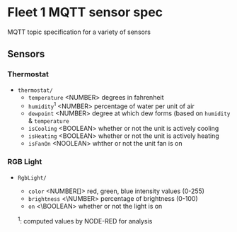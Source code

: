 # Fleet 1 MQTT sensor spec
MQTT topic specification for a variety of sensors

## Sensors

### Thermostat
- `thermostat/`
  - `temperature` \<NUMBER\> degrees in fahrenheit
  - `humidity`<sup>1</sup> \<NUMBER\> percentage of water per unit of air
  - `dewpoint` \<NUMBER\> degree at which dew forms (based on `humidity` & `temperature`
  - `isCooling` \<BOOLEAN\> whether or not the unit is actively cooling
  - `isHeating` \<BOOLEAN\> whether or not the unit is actively heating
  - `isFanOn` \<NOOLEAN\> whther or not the unit fan is on

### RGB Light
- `RgbLight/`
  - `color` \<NUMBER[]\> red, green, blue intensity values (0-255)
  - `brightness` <\NUMBER\> percentage of brightness (0-100)
  - `on` <\BOOLEAN\> whether or not the light is on

  <sup>1</sup>: computed values by NODE-RED for analysis
